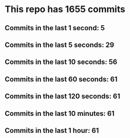 # This repo has 1655 commits

## Commits in the last 1 second: 5
## Commits in the last 5 seconds: 29
## Commits in the last 10 seconds: 56
## Commits in the last 60 seconds: 61
## Commits in the last 120 seconds: 61
## Commits in the last 10 minutes: 61
## Commits in the last 1 hour: 61

